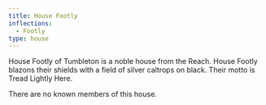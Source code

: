 ```yaml
---
title: House Footly
inflections:
  - Footly
type: house
---
```


House Footly of Tumbleton is a noble house from the Reach. House Footly blazons their shields with a field of silver caltrops on black. Their motto is Tread Lightly Here.

There are no known members of this house.


